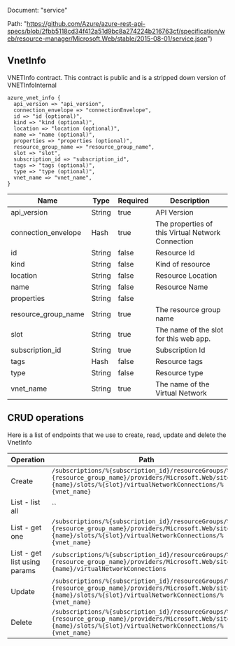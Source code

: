 Document: "service"


Path: "https://github.com/Azure/azure-rest-api-specs/blob/2fbb5118cd34f412a51d9bc8a274224b216763cf/specification/web/resource-manager/Microsoft.Web/stable/2015-08-01/service.json")

## VnetInfo

VNETInfo contract. This contract is public and is a stripped down version of VNETInfoInternal

```puppet
azure_vnet_info {
  api_version => "api_version",
  connection_envelope => "connectionEnvelope",
  id => "id (optional)",
  kind => "kind (optional)",
  location => "location (optional)",
  name => "name (optional)",
  properties => "properties (optional)",
  resource_group_name => "resource_group_name",
  slot => "slot",
  subscription_id => "subscription_id",
  tags => "tags (optional)",
  type => "type (optional)",
  vnet_name => "vnet_name",
}
```

| Name        | Type           | Required       | Description       |
| ------------- | ------------- | ------------- | ------------- |
|api_version | String | true | API Version |
|connection_envelope | Hash | true | The properties of this Virtual Network Connection |
|id | String | false | Resource Id |
|kind | String | false | Kind of resource |
|location | String | false | Resource Location |
|name | String | false | Resource Name |
|properties | String | false |  |
|resource_group_name | String | true | The resource group name |
|slot | String | true | The name of the slot for this web app. |
|subscription_id | String | true | Subscription Id |
|tags | Hash | false | Resource tags |
|type | String | false | Resource type |
|vnet_name | String | true | The name of the Virtual Network |



## CRUD operations

Here is a list of endpoints that we use to create, read, update and delete the VnetInfo

| Operation | Path | Verb | Description | OperationID |
| ------------- | ------------- | ------------- | ------------- | ------------- |
|Create|`/subscriptions/%{subscription_id}/resourceGroups/%{resource_group_name}/providers/Microsoft.Web/sites/%{name}/slots/%{slot}/virtualNetworkConnections/%{vnet_name}`|Put||Sites_CreateOrUpdateSiteVNETConnectionSlot|
|List - list all|``||||
|List - get one|`/subscriptions/%{subscription_id}/resourceGroups/%{resource_group_name}/providers/Microsoft.Web/sites/%{name}/slots/%{slot}/virtualNetworkConnections/%{vnet_name}`|Get||Sites_GetSiteVNETConnectionSlot|
|List - get list using params|`/subscriptions/%{subscription_id}/resourceGroups/%{resource_group_name}/providers/Microsoft.Web/sites/%{name}/virtualNetworkConnections`|Get||Sites_GetSiteVNETConnections|
|Update|`/subscriptions/%{subscription_id}/resourceGroups/%{resource_group_name}/providers/Microsoft.Web/sites/%{name}/slots/%{slot}/virtualNetworkConnections/%{vnet_name}`|Put||Sites_CreateOrUpdateSiteVNETConnectionSlot|
|Delete|`/subscriptions/%{subscription_id}/resourceGroups/%{resource_group_name}/providers/Microsoft.Web/sites/%{name}/slots/%{slot}/virtualNetworkConnections/%{vnet_name}`|Delete||Sites_DeleteSiteVNETConnectionSlot|
